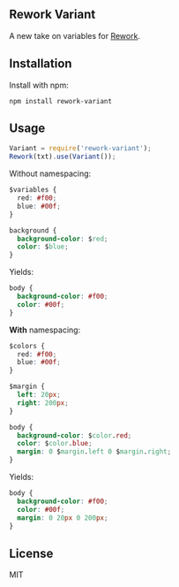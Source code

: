 Rework Variant
----------------

A new take on variables for [Rework](https://github.com/visionmedia/rework).

## Installation

Install with npm:

`npm install rework-variant`

## Usage

```js
Variant = require('rework-variant');
Rework(txt).use(Variant());
```

Without namespacing:

```css
$variables {
  red: #f00;
  blue: #00f;
}

background {
  background-color: $red;
  color: $blue;
}
```

Yields:

```css
body {
  background-color: #f00;
  color: #00f;
}
```

**With** namespacing:

```css
$colors {
  red: #f00;
  blue: #00f;
}

$margin {
  left: 20px;
  right: 200px;
}

body {
  background-color: $color.red;
  color: $color.blue;
  margin: 0 $margin.left 0 $margin.right;
}
```

Yields:

```css
body {
  background-color: #f00;
  color: #00f;
  margin: 0 20px 0 200px;
}
```

## License

MIT

